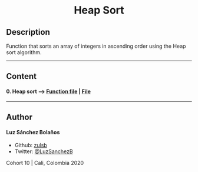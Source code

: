 <h1 align=center>Heap Sort

## Description

Function that sorts an array of integers in ascending order using the Heap sort algorithm.

---

## Content
#### 0. Heap sort --> [Function file](./0-heap_sort.c) | [File](./0-O)

---

## Author
#### Luz Sánchez Bolaños
- Github: [zulsb](https://github.com/zulsb)
- Twitter: [@LuzSanchezB](https://twitter.com/LuzSanchezB)

Cohort 10 |
Cali, Colombia 2020